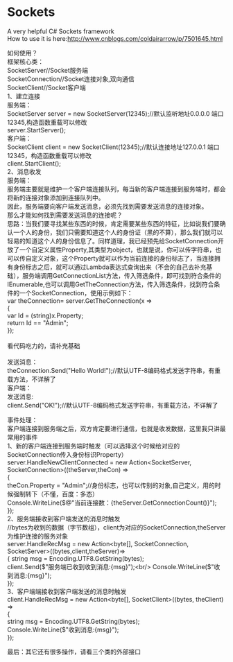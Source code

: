 # Sockets
A very helpful C# Sockets framework
<br/>
How to use it is here:http://www.cnblogs.com/coldairarrow/p/7501645.html

如何使用？<br/>
框架核心类：<br/>
SocketServer//Socket服务端<br/>
SocketConnection//Socket连接对象,双向通信<br/>
SocketClient//Socket客户端<br/>
1、建立连接<br/>
服务端： <br/>
SocketServer server = new SocketServer(12345);//默认监听地址0.0.0.0 端口12345,构造函数重载可以修改<br/>
server.StartServer();<br/>
客户端：<br/>
SocketClient client = new SocketClient(12345);//默认连接地址127.0.0.1 端口12345，构造函数重载可以修改<br/>
client.StartClient();<br/>
2、消息收发<br/>
服务端：<br/>
服务端主要就是维护一个客户端连接队列，每当新的客户端连接到服务端时，都会将新的连接对象添加到连接队列中。<br/>
因此，服务端要向客户端发送消息，必须先找到需要发送消息的连接对象。<br/>
那么才能如何找到需要发送消息的连接呢？<br/>
思路：当我们要寻找某些东西的时候，肯定需要某些东西的特征，比如说我们要确认一个人的身份，我们只需要知道这个人的身份证（黑的不算），那么我们就可以轻易的知道这个人的身份信息了。同样道理，我已经预先给SocketConnection开放了一个自定义属性Property,其类型为object，也就是说，你可以传字符串，也可以传自定义对象，这个Property就可以作为当前连接的身份标志了，当连接拥有身份标志之后，就可以通过Lambda表达式查询出来（不会的自己去补充基础），服务端调用GetConnectionList方法，传入筛选条件，即可找到符合条件的IEnumerable<SocketConnection>,也可以调用GetTheConnection方法，传入筛选条件，找到符合条件的一个SocketConnection，使用示例如下：<br/>
  var theConnection= server.GetTheConnection(x =><br/>
{<br/>
var Id = (string)x.Property;<br/>
return Id == "Admin";<br/>
});<br/>
<br/>
看代码吃力的，请补充基础<br/>
<br/>
发送消息：<br/>
theConnection.Send("Hello World!");//默认UTF-8编码格式发送字符串，有重载方法，不详解了<br/>
客户端：<br/>
发送消息:<br/>
client.Send("OK!");//默认UTF-8编码格式发送字符串，有重载方法，不详解了<br/>

事件处理：<br/>
客户端连接到服务端之后，双方肯定要进行通信，也就是收发数据，这里我只讲最常用的事件<br/>
1、新的客户端连接到服务端时触发（可以选择这个时候给对应的SocketConnection传入身份标识Property）<br/>
server.HandleNewClientConnected = new Action<SocketServer, SocketConnection>((theServer,theCon) =><br/>
{<br/>
  theCon.Property = "Admin";//身份标志，也可以传别的对象,自己定义，用的时候强制转下（不懂，百度：多态）<br/>
  Console.WriteLine($@"当前连接数：{theServer.GetConnectionCount()}");<br/>
});<br/>
2、服务端接收到客户端发送的消息时触发<br/>
//bytes为收到的数据（字节数组），client为对应的SocketConnection,theServer为维护连接的服务对象<br/>
server.HandleRecMsg = new Action<byte[], SocketConnection, SocketServer>((bytes,client,theServer)=> <br/>
{
   string msg = Encoding.UTF8.GetString(bytes);<br/>
   client.Send($"服务端已收到收到消息:{msg}");<br/>
   Console.WriteLine($"收到消息:{msg}");<br/>
});<br/>
3、客户端端接收到客户端发送的消息时触发<br/>
client.HandleRecMsg = new Action<byte[], SocketClient>((bytes, theClient) =><br/>
{<br/>
  string msg = Encoding.UTF8.GetString(bytes);<br/>
  Console.WriteLine($"收到消息:{msg}");<br/>
});<br/>

最后：其它还有很多操作，请看三个类的外部接口
